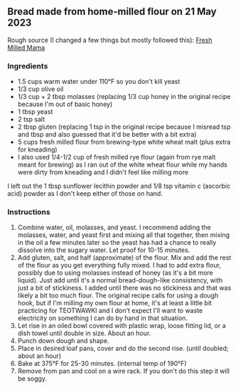 ## Bread made from home-milled flour on 21 May 2023

Rough source (I changed a few things but mostly followed this): [Fresh Milled Mama](https://freshmilledmama.com/basic-bread-recipe-with-fresh-milled-flour/#wprm-recipe-container-645)

### Ingredients
* 1.5 cups warm water under 110°F so you don't kill yeast
* 1/3 cup olive oil
* 1/3 cup + 2 tbsp molasses (replacing 1/3 cup honey in the original recipe because I'm out of basic honey)
* 1 tbsp yeast
* 2 tsp salt
* 2 tbsp gluten (replacing 1 tsp in the original recipe because I misread tsp and tbsp and also guessed that it'd be better with a bit extra)
* 5 cups fresh milled flour from brewing-type white wheat malt (plus extra for kneading)
* I also used 1/4-1/2 cup of fresh milled rye flour (again from rye malt meant for brewing) as I ran out of the white wheat flour while my hands were dirty from kneading and I didn't feel like milling more

I left out the 1 tbsp sunflower lecithin powder and 1/8 tsp vitamin c (ascorbic acid) powder as I don't keep either of those on hand.

### Instructions

1. Combine water, oil, molasses, and yeast. I recommend adding the molasses, water, and yeast first and mixing all that together, then mixing in the oil a few minutes later so the yeast has had a chance to really dissolve into the sugary water. Let proof for 10-15 minutes.
2. Add gluten, salt, and half (approximate) of the flour. Mix and add the rest of the flour as you get everything fully mixed. I had to add extra flour, possibly due to using molasses instead of honey (as it's a bit more liquid). Just add until it's a normal bread-dough-like consistency, with just a bit of stickiness. I added until there was no stickiness and that was likely a bit too much flour. The original recipe calls for using a dough hook, but if I'm milling my own flour at home, it's at least a little bit practicing for TEOTWAWKI and I don't expect I'll want to waste electricity on something I can do by hand in that situation.
3. Let rise in an oiled bowl covered with plastic wrap, loose fitting lid, or a dish towel until double in size. About an hour.
4. Punch down dough and shape.
5. Place in desired loaf pans, cover and do the second rise. (until doubled; about an hour)
6. Bake at 375°F for 25-30 minutes. (internal temp of 190°F)
7. Remove from pan and cool on a wire rack. If you don't do this step it will be soggy.
